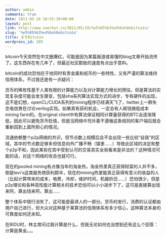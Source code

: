 ```yaml
---
author: admin
comments: true
date: 2011-05-18 18:55:30+00:00
layout: post
link: http://www.seerhut.cn/2011/05/19/%e5%85%b3%e4%ba%8ebitcoin/
slug: '%e5%85%b3%e4%ba%8ebitcoin'
title: 关于Bitcoin
wordpress_id: 289
---
```


bitcoin今天突然在中文圈爆红，可能是因为某篇报道或易懂的blog文章开始流传了。这东西存在有几年了，但最近社区膨胀的速度有点出乎意料。

bitcoin的成功恐怕在于他同时有贵金属和纸币的一些特性，又有严谨的算法维持信用体系，不过我还是有一点疑问：

货币的稀有性基于人类有限的计算能力以及对计算能力增长的预估，但是算法的实现复杂度可能会发生骤变，包括sha系列算法实现方式的进步，专有硬件的出现，这不是幻想，openCL/CUDA系列的mining程序已经满天飞了，twitter上一群失恋电信男在讨论verilog实现。如果真有获利机会，一定会有人砸钱搞低成本mining farm的。在original client中有算法保证相同计算量获得的BTC会逐渐降低，因此可以避免货币贬值，但是当网络中充斥着不遵循这条规则的客户端后就会重新回到上面所担心的情况。

流通依赖整个p2p网络的共识，但节点数上规模后会不会出现一些比较“自我”的区域，其中的节点数足够多但信息向外广播不畅（镇里……）导致此区域的决定和整个p2p不和，因此某些在其中受到认可的交易其实全局看来是非法的？这种情况可能的话，对这个网络的攻击也就可行。

现在的pooled mining有点像当年的淘金热，淘金热里真正获得财富的人并不多，倒是levi's这类服务商获利颇丰，现在的mining热里能真正获得有意义的收益的人（比起计算带来的成本，电费，冷却，维护时间，机器折旧……）恐怕很少，但是p2p理论和各种高性能计算相关的技术恐怕可以小小进步下了，这可是直接算出钱来阿，算出钱来阿，算出……

整个体系中银行消失了，这可能是最诱人的一部分。货币的发行，消费的认证都由用户自己进行，但大众对这种基于某算法的信用体系有多少信心，这种算法本身的可靠度如何还未知。



在BIDU时，林主席问过我计算是什么，但我无论如何也没想到还有这么个回答：计算是黄金。。。
